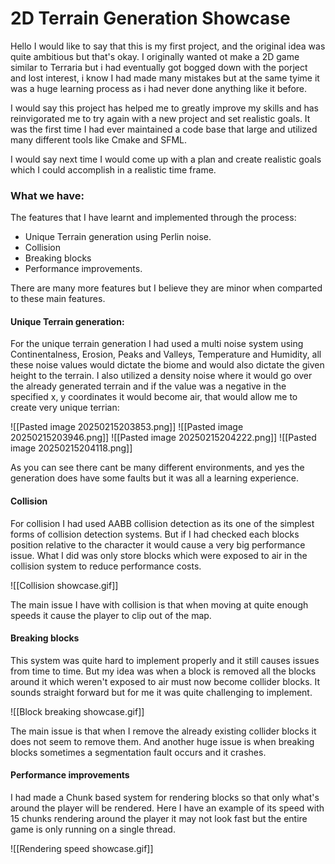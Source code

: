 # 2D Terrain Generation Showcase

Hello I would like to say that this is my first project, and the original idea was quite ambitious but that's okay. I originally wanted ot make a 2D game similar to Terraria but i had eventually got bogged down with the porject and lost interest, i know I had made many mistakes but at the same tyime it was a huge learning process as i had never done anything like it before. 

I would say this project has helped me to greatly improve my skills and has reinvigorated me to try again with a new project and set realistic goals. It was the first time I had ever maintained a code base that large and utilized many different tools like Cmake and SFML.

I would say next time I would come up with a plan and create realistic goals which I could accomplish in a realistic time frame. 

### What we have:

The features that I have learnt and implemented through the process:

- Unique Terrain generation using Perlin noise.
- Collision
- Breaking blocks
- Performance improvements.

There are many more features but I believe they are minor when comparted to these main features.

#### Unique Terrain generation:

For the unique terrain generation I had used a multi noise system using Continentalness, Erosion, Peaks and Valleys, Temperature and Humidity, all these noise values would dictate the biome and would also dictate the given height to the terrain. I also utilized a density noise where it would go over the already generated terrain and if the value was a negative in the specified x, y coordinates it would become air, that would allow me to create very unique terrian:

![[Pasted image 20250215203853.png]]
![[Pasted image 20250215203946.png]]
![[Pasted image 20250215204222.png]]
![[Pasted image 20250215204118.png]]

As you can see there cant be many different environments, and yes the generation does have some faults but it was all a learning experience.

#### Collision

For collision I had used AABB collision detection as its one of the simplest forms of collision detection systems. But if I had checked each blocks position relative to the character it would cause a very big performance issue. What I did was only store blocks which were exposed to air in the collision system to reduce performance costs.

![[Collision showcase.gif]]

The main issue I have with collision is that when moving at quite enough speeds it cause the player to clip out of the map.
#### Breaking blocks

This system was quite hard to implement properly and it still causes issues from time to time. But my idea was when a block is removed all the blocks around it which weren't exposed to air must now become collider blocks. It sounds straight forward but for me it was quite challenging to implement.

![[Block breaking showcase.gif]]

The main issue is that when I remove the already existing collider blocks it does not seem to remove them. And another huge issue is when breaking blocks sometimes a segmentation fault occurs and it crashes.

#### Performance improvements

I had made a Chunk based system for rendering blocks so that only what's around the player will be rendered. Here I have an example of its speed with 15 chunks rendering around the player it may not look fast but the entire game is only running on a single thread.

![[Rendering speed showcase.gif]]


